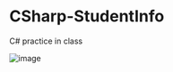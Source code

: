 # CSharp-StudentInfo
C# practice in class

![image](https://github.com/Dongli99/CSharp-StudentInfo/assets/119764286/7650e640-820f-488d-8bab-7341254b8744)
